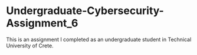 # Undergraduate-Cybersecurity-Assignment_6
This is an assignment I completed as an undergraduate student in Technical University of Crete.
